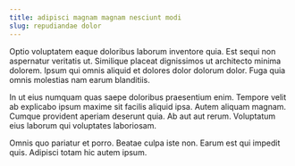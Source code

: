 ```yaml
---
title: adipisci magnam magnam nesciunt modi
slug: repudiandae dolor
---
```


Optio voluptatem eaque doloribus laborum inventore quia. Est sequi non aspernatur veritatis ut. Similique placeat dignissimos ut architecto minima dolorem. Ipsum qui omnis aliquid et dolores dolor dolorum dolor. Fuga quia omnis molestias nam earum blanditiis.

In ut eius numquam quas saepe doloribus praesentium enim. Tempore velit ab explicabo ipsum maxime sit facilis aliquid ipsa. Autem aliquam magnam. Cumque provident aperiam deserunt quia. Ab aut aut rerum. Voluptatum eius laborum qui voluptates laboriosam.

Omnis quo pariatur et porro. Beatae culpa iste non. Earum est qui impedit quis. Adipisci totam hic autem ipsum.
